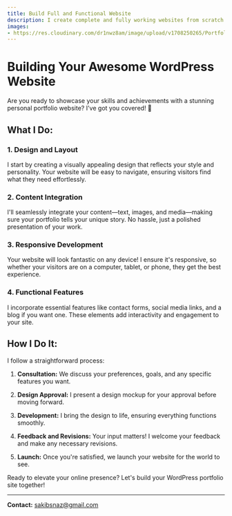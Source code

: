 ```yaml
---
title: Build Full and Functional Website
description: I create complete and fully working websites from scratch. Whether you need a site for your business or personal use, we've got you covered with user-friendly and functional web development services. Let's bring your online presence to life!
images: 
- https://res.cloudinary.com/dr1nwz8am/image/upload/v1708250265/Portfolio/undraw_Web_developer_re_h7ie_dhuygq.png
---
```


# Building Your Awesome WordPress Website

Are you ready to showcase your skills and achievements with a stunning personal portfolio website? I've got you covered! 🚀

## What I Do:

### 1. Design and Layout
I start by creating a visually appealing design that reflects your style and personality. Your website will be easy to navigate, ensuring visitors find what they need effortlessly.

### 2. Content Integration
I'll seamlessly integrate your content—text, images, and media—making sure your portfolio tells your unique story. No hassle, just a polished presentation of your work.

### 3. Responsive Development
Your website will look fantastic on any device! I ensure it's responsive, so whether your visitors are on a computer, tablet, or phone, they get the best experience.

### 4. Functional Features
I incorporate essential features like contact forms, social media links, and a blog if you want one. These elements add interactivity and engagement to your site.

## How I Do It:

I follow a straightforward process:

1. **Consultation:**
   We discuss your preferences, goals, and any specific features you want.

2. **Design Approval:**
   I present a design mockup for your approval before moving forward.

3. **Development:**
   I bring the design to life, ensuring everything functions smoothly.

4. **Feedback and Revisions:**
   Your input matters! I welcome your feedback and make any necessary revisions.

5. **Launch:**
   Once you're satisfied, we launch your website for the world to see.

Ready to elevate your online presence? Let's build your WordPress portfolio site together!

---

**Contact:**
sakibsnaz@gmail.com

